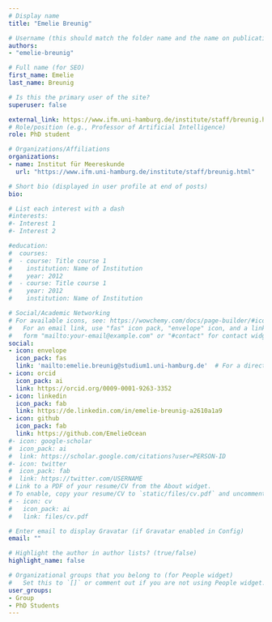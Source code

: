 ```yaml
---
# Display name
title: "Emelie Breunig"

# Username (this should match the folder name and the name on publications)
authors:
- "emelie-breunig"

# Full name (for SEO)
first_name: Emelie
last_name: Breunig

# Is this the primary user of the site?
superuser: false

external_link: https://www.ifm.uni-hamburg.de/institute/staff/breunig.html
# Role/position (e.g., Professor of Artificial Intelligence)
role: PhD student

# Organizations/Affiliations
organizations:
- name: Institut für Meereskunde
  url: "https://www.ifm.uni-hamburg.de/institute/staff/breunig.html"

# Short bio (displayed in user profile at end of posts)
bio: 

# List each interest with a dash
#interests:
#- Interest 1
#- Interest 2

#education:
#  courses:
#  - course: Title course 1
#    institution: Name of Institution
#    year: 2012
#  - course: Title course 1
#    year: 2012
#    institution: Name of Institution

# Social/Academic Networking
# For available icons, see: https://wowchemy.com/docs/page-builder/#icons
#   For an email link, use "fas" icon pack, "envelope" icon, and a link in the
#   form "mailto:your-email@example.com" or "#contact" for contact widget.
social:
- icon: envelope
  icon_pack: fas
  link: 'mailto:emelie.breunig@studium1.uni-hamburg.de'  # For a direct email link, use "mailto:test@example.org".
- icon: orcid
  icon_pack: ai
  link: https://orcid.org/0009-0001-9263-3352
- icon: linkedin
  icon_pack: fab
  link: https://de.linkedin.com/in/emelie-breunig-a2610a1a9
- icon: github
  icon_pack: fab
  link: https://github.com/EmelieOcean
#- icon: google-scholar
#  icon_pack: ai
#  link: https://scholar.google.com/citations?user=PERSON-ID
#- icon: twitter
#  icon_pack: fab
#  link: https://twitter.com/USERNAME
# Link to a PDF of your resume/CV from the About widget.
# To enable, copy your resume/CV to `static/files/cv.pdf` and uncomment the lines below.
# - icon: cv
#   icon_pack: ai
#   link: files/cv.pdf

# Enter email to display Gravatar (if Gravatar enabled in Config)
email: ""

# Highlight the author in author lists? (true/false)
highlight_name: false

# Organizational groups that you belong to (for People widget)
#   Set this to `[]` or comment out if you are not using People widget.
user_groups:
- Group 
- PhD Students
---
```


